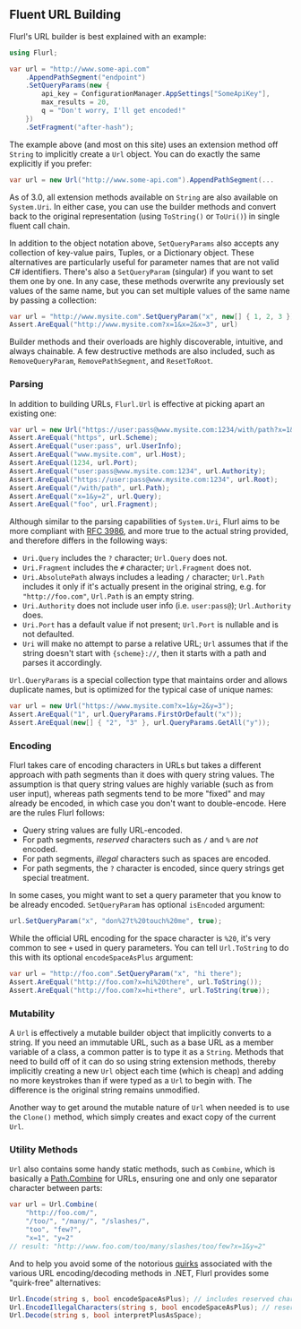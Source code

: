 ## Fluent URL Building

Flurl's URL builder is best explained with an example:

```c#
using Flurl;

var url = "http://www.some-api.com"
	.AppendPathSegment("endpoint")
	.SetQueryParams(new {
		api_key = ConfigurationManager.AppSettings["SomeApiKey"],
		max_results = 20,
		q = "Don't worry, I'll get encoded!"
	})
	.SetFragment("after-hash");
```

The example above (and most on this site) uses an extension method off `String` to implicitly create a `Url` object. You can do exactly the same explicitly if you prefer:

```c#
var url = new Url("http://www.some-api.com").AppendPathSegment(...
```

As of 3.0, all extension methods available on `String` are also available on `System.Uri`. In either case, you can use the builder methods and convert back to the original representation (using `ToString()` or `ToUri()`) in single fluent call chain.

In addition to the object notation above, `SetQueryParams` also accepts any collection of key-value pairs, Tuples, or a Dictionary object. These alternatives are particularly useful for parameter names that are not valid C# identifiers. There's also a `SetQueryParam` (singular) if you want to set them one by one. In any case, these methods overwrite any previously set values of the same name, but you can set multiple values of the same name by passing a collection:

```c#
var url = "http://www.mysite.com".SetQueryParam("x", new[] { 1, 2, 3 });
Assert.AreEqual("http://www.mysite.com?x=1&x=2&x=3", url)
```

Builder methods and their overloads are highly discoverable, intuitive, and always chainable. A few destructive methods are also included, such as `RemoveQueryParam`, `RemovePathSegment`, and `ResetToRoot`.

### Parsing

In addition to building URLs, `Flurl.Url` is effective at picking apart an existing one:

```c#
var url = new Url("https://user:pass@www.mysite.com:1234/with/path?x=1&y=2#foo");
Assert.AreEqual("https", url.Scheme);
Assert.AreEqual("user:pass", url.UserInfo);
Assert.AreEqual("www.mysite.com", url.Host);
Assert.AreEqual(1234, url.Port);
Assert.AreEqual("user:pass@www.mysite.com:1234", url.Authority);
Assert.AreEqual("https://user:pass@www.mysite.com:1234", url.Root);
Assert.AreEqual("/with/path", url.Path);
Assert.AreEqual("x=1&y=2", url.Query);
Assert.AreEqual("foo", url.Fragment);
```

Although similar to the parsing capabilities of `System.Uri`, Flurl aims to be more compliant with  [RFC 3986](https://tools.ietf.org/html/rfc3986), and more true to the actual string provided, and therefore differs in the following ways:

- `Uri.Query` includes the `?` character; `Url.Query` does not.
- `Uri.Fragment` includes the `#` character; `Url.Fragment` does not.
- `Uri.AbsolutePath` always includes a leading `/` character; `Url.Path` includes it only if it's actually present in the original string, e.g. for `"http://foo.com"`, `Url.Path` is an empty string.
- `Uri.Authority` does not include user info (i.e. `user:pass@`); `Url.Authority` does.
- `Uri.Port` has a default value if not present; `Url.Port` is nullable and is not defaulted.
- `Uri` will make no attempt to parse a relative URL; `Url` assumes that if the string doesn't start with `{scheme}://`, then it starts with a path and parses it accordingly.

`Url.QueryParams` is a special collection type that maintains order and allows duplicate names, but is optimized for the typical case of unique names:

```c#
var url = new Url("https://www.mysite.com?x=1&y=2&y=3");
Assert.AreEqual("1", url.QueryParams.FirstOrDefault("x"));
Assert.AreEqual(new[] { "2", "3" }, url.QueryParams.GetAll("y"));
```

### Encoding

Flurl takes care of encoding characters in URLs but takes a different approach with path segments than it does with query string values. The assumption is that query string values are highly variable (such as from user input), whereas path segments tend to be more "fixed" and may already be encoded, in which case you don't want to double-encode. Here are the rules Flurl follows:

- Query string values are fully URL-encoded.
- For path segments, *reserved* characters such as `/` and `%` are *not* encoded.
- For path segments, *illegal* characters such as spaces are encoded.
- For path segments, the `?` character is encoded, since query strings get special treatment.

In some cases, you might want to set a query parameter that you know to be already encoded. `SetQueryParam` has optional `isEncoded` argument:

```c#
url.SetQueryParam("x", "don%27t%20touch%20me", true);
```

While the official URL encoding for the space character is `%20`, it's very common to see `+` used in query parameters. You can tell `Url.ToString` to do this with its optional `encodeSpaceAsPlus` argument:

```c#
var url = "http://foo.com".SetQueryParam("x", "hi there");
Assert.AreEqual("http://foo.com?x=hi%20there", url.ToString());
Assert.AreEqual("http://foo.com?x=hi+there", url.ToString(true));
```

### Mutability

A `Url` is effectively a mutable builder object that implicitly converts to a string. If you need an immutable URL, such as a base URL as a member variable of a class, a common patter is to type it as a `String`. Methods that need to build off of it can do so using string extension methods, thereby implicitly creating a new `Url` object each time (which is cheap) and adding no more keystrokes than if were typed as a `Url` to begin with. The difference is the original string remains unmodified.

Another way to get around the mutable nature of `Url` when needed is to use the `Clone()` method, which simply creates and exact copy of the current `Url`.

### Utility Methods

`Url` also contains some handy static methods, such as `Combine`, which is basically a [Path.Combine](http://msdn.microsoft.com/en-us/library/dd991142.aspx) for URLs, ensuring one and only one separator character between parts:

```c#
var url = Url.Combine(
    "http://foo.com/",
    "/too/", "/many/", "/slashes/",
    "too", "few?",
    "x=1", "y=2"
// result: "http://www.foo.com/too/many/slashes/too/few?x=1&y=2"
```

And to help you avoid some of the notorious [quirks](https://github.com/tmenier/Flurl/issues/262) associated with the various URL encoding/decoding methods in .NET, Flurl provides some "quirk-free" alternatives:

```c#
Url.Encode(string s, bool encodeSpaceAsPlus); // includes reserved characters like / and ?
Url.EncodeIllegalCharacters(string s, bool encodeSpaceAsPlus); // reserved characters aren't touched
Url.Decode(string s, bool interpretPlusAsSpace);
```

